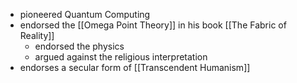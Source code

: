 - pioneered Quantum Computing
- endorsed the [[Omega Point Theory]] in his book [[The Fabric of Reality]]
    - endorsed the physics
    - argued against the religious interpretation
- endorses a secular form of [[Transcendent Humanism]]
